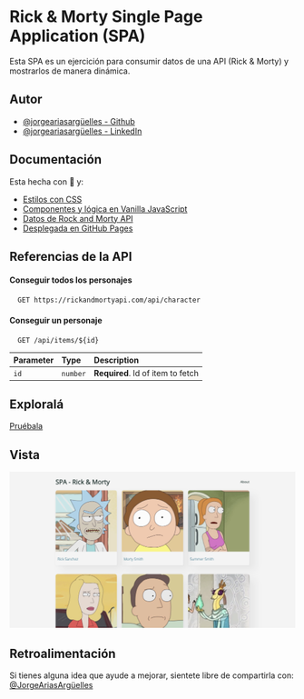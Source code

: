 # Rick & Morty Single Page Application (SPA)

Esta SPA es un ejercición para consumir datos de una API (Rick & Morty) y mostrarlos de manera dinámica.

## Autor

- [@jorgeariasargüelles - Github](https://github.com/jorgearguellles)
- [@jorgeariasargüelles - LinkedIn](https://www.linkedin.com/in/jorgeariasarguelles/)

## Documentación

Esta hecha con :green_heart: y:

- [Estilos con CSS](https://developer.mozilla.org/es/docs/Web/CSS)
- [Componentes y lógica en Vanilla JavaScript](https://es.reactjs.org)
- [Datos de Rock and Morty API](https://rickandmortyapi.com)
- [Desplegada en GitHub Pages](https://pages.github.com)

## Referencias de la API

#### Conseguir todos los personajes

```http
  GET https://rickandmortyapi.com/api/character
```

#### Conseguir un personaje

```http
  GET /api/items/${id}
```

| Parameter | Type     | Description                       |
| :-------- | :------- | :-------------------------------- |
| `id`      | `number` | **Required**. Id of item to fetch |

## Exploralá

[Pruébala](https://jorgearguellles.github.io/spa_RickAndMorty_API/)

## Vista

![App Screenshot](https://github.com/jorgearguellles/spa_RickAndMorty_API/blob/main/public/img/screenshot.png)

## Retroalimentación

Si tienes alguna idea que ayude a mejorar, sientete libre de compartirla con: [@JorgeAriasArgüelles](https://www.linkedin.com/in/jorgeariasarguelles/)
